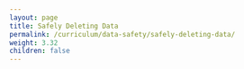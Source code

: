 ```yaml
---
layout: page
title: Safely Deleting Data
permalink: /curriculum/data-safety/safely-deleting-data/
weight: 3.32
children: false
---
```

